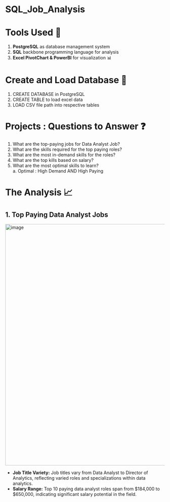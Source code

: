 # SQL_Job_Analysis
# Tools Used :wrench:
1. **PostgreSQL** as database management system
2. **SQL** backbone programming language for analysis 
3. **Excel PivotChart & PowerBI** for visualization :bar_chart:

# Create and Load Database :open_file_folder:
1. CREATE DATABASE in PostgreSQL
2. CREATE TABLE to load excel data 
3. LOAD CSV file path into respective tables

# Projects : Questions to Answer :question:
1. What are the top-paying jobs for Data Analyst Job?
2. What are the skills required for the top paying roles?
3. What are the most in-demand skills for the roles?
4. What are the top kills based on salary?
5. What are the most optimal skills to learn? \
         a. Optimal : High Demand AND High Paying

# The Analysis :chart_with_upwards_trend:
## 1. Top Paying Data Analyst Jobs

<img width="1404" height="761" alt="image" src="https://github.com/user-attachments/assets/409896b7-8a0b-4848-b61b-a8f4a77bfac1" />

- **Job Title Variety:** Job titles vary from Data Analyst to Director of Analytics, reflecting varied roles and specializations within data analytics.
- **Salary Range:** Top 10 paying data analyst roles span from $184,000 to $650,000, indicating significant salary potential in the field.
